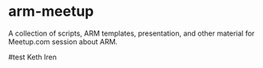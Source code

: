 # arm-meetup
A collection of scripts, ARM templates, presentation, and other material for Meetup.com session about ARM.

#test Keth Iren